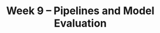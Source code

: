 ---
    title: Week 9 – Pipelines and Model Evaluation
    weekNumber: 9
    days:
      - date: 2023-3-6
        events:
          "**LEC 22**{: .label .label-lecture } `sklearn` Pipelines, Regression Evaluation":
            "[Ch. 9.2](https://notes.dsc80.com/content/09/data-pipelines.html), [Ch. 10.2](https://notes.dsc80.com/content/10/model-building.html)"
                
          "**Lab 8**{: .label .label-lab } **Modeling and Feature Engineering (due 3/6)**":
      - date: 2023-3-8
        events:
          "**LEC 23**{: .label .label-lecture } Cross-Validation":
            "[Ch. 11.1-11.2](https://notes.dsc80.com/content/11/introduction.html)"
          "**DIS 9**{: .label .label-disc } Lab 8 Reflection (due 3/11)":
                
      - date: 2023-3-9
        events:
          "**PROJ 4**{: .label .label-proj } **Language Models 🗣 (due 3/9)**":
      - date: 2023-3-10
        events:
          "**LEC 24**{: .label .label-lecture } Decision Trees, Grid Search, and Multicollinearity":
            "[Ch. 11.1-11.2](https://notes.dsc80.com/content/11/introduction.html)"
                
---